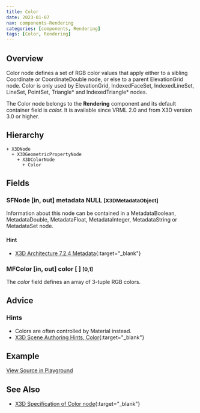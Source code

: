 ```yaml
---
title: Color
date: 2023-01-07
nav: components-Rendering
categories: [components, Rendering]
tags: [Color, Rendering]
---
```

<style>
.post h3 {
  word-spacing: 0.2em;
}
</style>

## Overview

Color node defines a set of RGB color values that apply either to a sibling Coordinate or CoordinateDouble node, or else to a parent ElevationGrid node. Color is only used by ElevationGrid, IndexedFaceSet, IndexedLineSet, LineSet, PointSet, Triangle* and IndexedTriangle* nodes.

The Color node belongs to the **Rendering** component and its default container field is *color.* It is available since VRML 2.0 and from X3D version 3.0 or higher.

## Hierarchy

```
+ X3DNode
  + X3DGeometricPropertyNode
    + X3DColorNode
      + Color
```

## Fields

### SFNode [in, out] **metadata** NULL <small>[X3DMetadataObject]</small>

Information about this node can be contained in a MetadataBoolean, MetadataDouble, MetadataFloat, MetadataInteger, MetadataString or MetadataSet node.

#### Hint

- [X3D Architecture 7.2.4 Metadata](https://www.web3d.org/specifications/X3Dv4Draft/ISO-IEC19775-1v4-IS.proof//Part01/components/core.html#Metadata){:target="_blank"}

### MFColor [in, out] **color** [ ] <small>[0,1]</small>

The *color* field defines an array of 3-tuple RGB colors.

## Advice

### Hints

- Colors are often controlled by Material instead.
- [X3D Scene Authoring Hints, Color](https://www.web3d.org/x3d/content/examples/X3dSceneAuthoringHints.html#Color){:target="_blank"}

## Example

<x3d-canvas src="https://create3000.github.io/media/examples/Rendering/Color/Color.x3d" update="auto"></x3d-canvas>

[View Source in Playground](/x_ite/playground/?url=https://create3000.github.io/media/examples/Rendering/Color/Color.x3d)

## See Also

- [X3D Specification of Color node](https://www.web3d.org/documents/specifications/19775-1/V4.0/Part01/components/rendering.html#Color){:target="_blank"}
